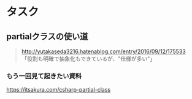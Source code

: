 # タスク

## partialクラスの使い道

> http://yutakaseda3216.hatenablog.com/entry/2016/09/12/175533  
「役割も明確で抽象化もできているが、"仕様が多い"」

### もう一回見て起きたい資料
https://itsakura.com/csharp-partial-class